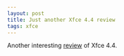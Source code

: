```yaml
---
layout: post
title: Just another Xfce 4.4 review
tags: xfce
---
```


Another interesting <a href="http://turkey.fvdh.net/~hanumizzle/xfce4-review/">review</a> of Xfce 4.4.
